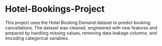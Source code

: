 # Hotel-Bookings-Project
This project uses the Hotel Booking Demand dataset to predict booking cancellations. The dataset was cleaned, engineered with new features  and prepared by handling missing values, removing data leakage columns, and encoding categorical variables.
